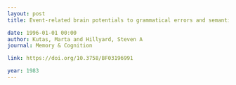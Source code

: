 ```yaml
---
layout: post
title: Event-related brain potentials to grammatical errors and semantic anomalies

date: 1996-01-01 00:00
author: Kutas, Marta and Hillyard, Steven A
journal: Memory & Cognition

link: https://doi.org/10.3758/BF03196991

year: 1983
---
```



